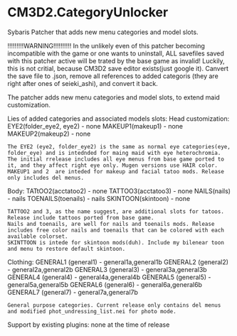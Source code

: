 # CM3D2.CategoryUnlocker
Sybaris Patcher that adds new menu categories and model slots.


!!!!!!!!!WARNING!!!!!!!!!!
In the unlikely even of this patcher becoming incompatible with the game or one wants to uninstall, ALL savefiles saved with this patcher active will be trated by the base game as invalid! 
Luckily, this is not critial, because CM3D2 save editor exists(just google it). Canvert the save file to .json, remove all references to added categoris (they are right after ones of seieki_ashi), and convert it back.

The patcher adds new menu categories and model slots, to extend maid customization.

Lies of added categories and associated models slots:
  Head customization:
    EYE2(folder_eye2, eye2) - none
    MAKEUP1(makeup1) - none
    MAKEUP2(makeup2) - none
    
    The EYE2 (eye2, folder_eye2) is the same as normal eye categories(eye, folder_eye) and is intednded for maing maid with eye heterochromia. The initial rrelease includes all eye menus from base game ported to it, and they affect right eye only. Mugen versions use HAIR color. 
    MAKEUP1 and 2  are inteded for makeup and facial tatoo mods. Release only includes del menus.
    
   Body:
    TATtOO2(acctatoo2) - none
    TATTOO3(acctatoo3) - none
    NAILS(nails) - nails
    TOENAILS(toenails) - nails
    SKINTOON(skintoon) - none
    
    TATTOO2 and 3, as the name suggest, are additional slots for tatoos. Release include tattoos ported from base game.
    Nails and toenails, are well for nails and toenails mods. Release includes free color nails and toenails that can be colored with each available colorset.
    SKINTTOON is intede for skintoon mods(duh). Include my bilenear toon and menu to restore default skintoon.
    
   Clothing:
    GENERAL1 (general1) - general1a,general1b
    GENERAL2 (general2) - general2a,general2b
    GENERAL3 (general3) - general3a,general3b
    GENERAL4 (general4) - general4a,general4b
    GENERAL5 (general5) - general5a,general5b
    GENERAL6 (general6) - general6a,general6b
    GENERAL7 (general7) - general7a,general7b
    
    General purpose categories. Current release only contains del menus and modified phot_undressing_list.nei for photo mode.
    

Support by existing plugins:
none at the time of release
